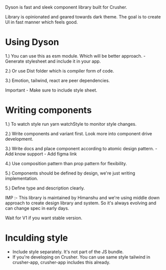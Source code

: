 Dyson is fast and sleek component library built for Crusher.

Library is opinionated and geared towards dark theme. The goal is to create UI in fast manner which feels good.

# Using Dyson

1.) You can use this as esm module. Which will be better approach. - Generate stylesheet and include it in your app.

2.) Or use Dist folder which is compiler form of code.

3.) Emotion, tailwind, react are peer dependencies.

Important - Make sure to include style sheet.

# Writing components

1.) To watch style run yarn watchStyle to monitor style changes.

2.) Write components and variant first. Look more into component drive development.

3.) Write docs and place component according to atomic design pattern. - Add know support - Add figma link

4.) Use composition pattern than prop pattern for flexibility.

5.) Components should be defined by design, we're just writing implementation.

5.) Define type and description clearly.

IMP :- This library is maintained by Himanshu and we're using middle down approach to create design library and system.
So it's always evolving and can change spec in early days.

Wait for V1 if you want stable version.

# Inculding style

-   Include style separately. It's not part of the JS bundle.
-   If you're developing on Crusher. You can use same style tailwind in crusher-app, crusher-app includes this already.
